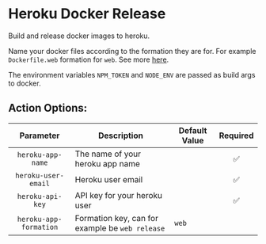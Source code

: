 Heroku Docker Release
=======

Build and release docker images to heroku.

Name your docker files according to the formation they are for. For example `Dockerfile.web` formation for `web`.
See more [here](https://devcenter.heroku.com/articles/container-registry-and-runtime#pushing-multiple-images).

The environment variables `NPM_TOKEN` and `NODE_ENV` are passed as build args to docker.

## Action Options:

|Parameter|Description|Default Value|Required|
|:---:|---|---|:---:|
|`heroku-app-name`|The name of your heroku app name||:white_check_mark:|
|`heroku-user-email`|Heroku user email||:white_check_mark:|
|`heroku-api-key`|API key for your heroku user||:white_check_mark:|
|`heroku-app-formation`|Formation key, can for example be `web release`|`web`||
